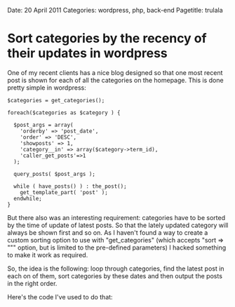 Date: 20 April 2011
Categories: wordpress, php, back-end
Pagetitle: trulala

# Sort categories by the recency of their updates in wordpress

One of my recent clients has a nice blog designed so that one most recent post is shown for each of all the categories on the homepage. This is done pretty simple in wordpress:

    $categories = get_categories();
    
    foreach($categories as $category ) {
    
      $post_args = array(
        'orderby' => 'post_date',
        'order' => 'DESC',
        'showposts' => 1,
        'category__in' => array($category->term_id),
        'caller_get_posts'=>1
      );
    
      query_posts( $post_args );
    
      while ( have_posts() ) : the_post();
        get_template_part( 'post' );
      endwhile;
    }

But there also was an interesting requirement: categories have to be sorted by the time of update of latest posts. So that the lately updated category will always be shown first and so on. As I haven't found a way to create a custom sorting option to use with "get_categories" (which accepts "sort => """ option, but is limited to the pre-defined parameters) I hacked something to make it work as required.

So, the idea is the following: loop through categories, find the latest post in each on of them, sort categories by these dates and then output the posts in the right order.

Here's the code I've used to do that:

